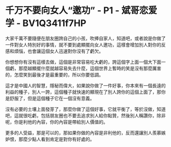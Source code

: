 # 千万不要向女人“邀功” - P1 - 斌哥恋爱学 - BV1Q3411f7HP

大家千萬不要隨便在朋友圈誇自己的小孩，吹捧自家人，知道吧，或者說是你做了一件對女人特別好的事情，就不要到處顯擺向女人邀功，這樣會增加別人對你的反感和煩惱，也會讓這個女人迅速對你沒有了虧欠。

你想想你有沒有這樣去做，這個是非常容易吃大虧的，誇這個字上面一個大下面一個虧，那麼越顯擺什麼就越容易失去什麼，這個世界上暫時的笑是沒有那麼厲害的，怎麼笑到最後才是最重要的，所以你要低調。

這才是中國人的智慧，隱秘而偉大，如果說你做了一件好事，你本來有一個長遠的利益的種子，別人一誇，這個種子就快速的顯現在了別人誇你的這個上面了，那你是舒服了，但是這個種子它在一個沒有意義。

沒有必要的土壤上面發芽了，那麼你做了這個好事，它就平衡了，等於沒做，知道吧，這就很吃虧，包括朋友圈也不要去追求別人給你點贊，然後別人稱讚你，除非呢，你是利他的內容，你的內容是帶給別人價值的。

更多的人受益，那是可以的，那如果你做的內容是非利他的，反而還讓別人羨慕嫉妒恨，那麼少點人看到肯定是對你有好處的。